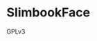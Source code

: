 # SlimbookFace

[logo]: https://raw.githubusercontent.com/slimbook/slimbookface/master/screenshot.png?token=AEK2GQU4M7CJGW6BLKVXJDS65W4QG "Screenshot GUI"

GPLv3
